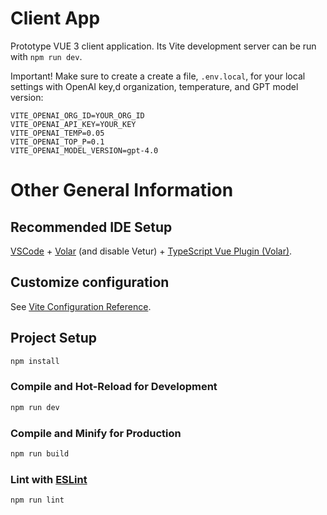 # Client App

Prototype VUE 3 client application. Its Vite development server can be run with
`npm run dev`.

Important! Make sure to create a create a file, `.env.local`, for your local
settings with OpenAI key,d organization, temperature, and GPT model version:

```
VITE_OPENAI_ORG_ID=YOUR_ORG_ID
VITE_OPENAI_API_KEY=YOUR_KEY
VITE_OPENAI_TEMP=0.05
VITE_OPENAI_TOP_P=0.1
VITE_OPENAI_MODEL_VERSION=gpt-4.0
```

# Other General Information

## Recommended IDE Setup

[VSCode](https://code.visualstudio.com/) + [Volar](https://marketplace.visualstudio.com/items?itemName=Vue.volar) (and disable Vetur) + [TypeScript Vue Plugin (Volar)](https://marketplace.visualstudio.com/items?itemName=Vue.vscode-typescript-vue-plugin).

## Customize configuration

See [Vite Configuration Reference](https://vitejs.dev/config/).

## Project Setup

```sh
npm install
```

### Compile and Hot-Reload for Development

```sh
npm run dev
```

### Compile and Minify for Production

```sh
npm run build
```

### Lint with [ESLint](https://eslint.org/)

```sh
npm run lint
```

